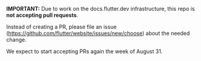 **IMPORTANT:** Due to work on the docs.flutter.dev infrastructure, this repo is **not accepting pull requests**.

Instead of creating a PR, please file an issue (https://github.com/flutter/website/issues/new/choose) about the needed change.

We expect to start accepting PRs again the week of August 31.